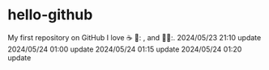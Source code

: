 # hello-github
My first repository on GitHub
I love :coffee: 🍝: , and 🏃‍♂️:.
2024/05/23 21:10 update 
2024/05/24 01:00 update
2024/05/24 01:15 update
2024/05/24 01:20 update

